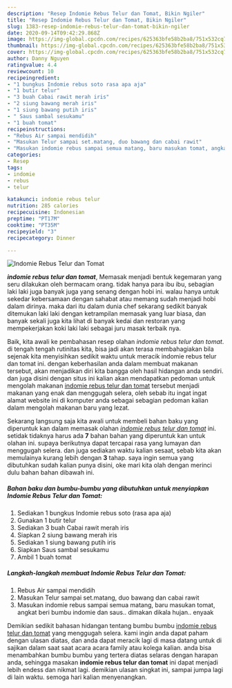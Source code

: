```yaml
---
description: "Resep Indomie Rebus Telur dan Tomat, Bikin Ngiler"
title: "Resep Indomie Rebus Telur dan Tomat, Bikin Ngiler"
slug: 1383-resep-indomie-rebus-telur-dan-tomat-bikin-ngiler
date: 2020-09-14T09:42:29.868Z
image: https://img-global.cpcdn.com/recipes/625363bfe58b2ba8/751x532cq70/indomie-rebus-telur-dan-tomat-foto-resep-utama.jpg
thumbnail: https://img-global.cpcdn.com/recipes/625363bfe58b2ba8/751x532cq70/indomie-rebus-telur-dan-tomat-foto-resep-utama.jpg
cover: https://img-global.cpcdn.com/recipes/625363bfe58b2ba8/751x532cq70/indomie-rebus-telur-dan-tomat-foto-resep-utama.jpg
author: Danny Nguyen
ratingvalue: 4.4
reviewcount: 10
recipeingredient:
- "1 bungkus Indomie rebus soto rasa apa aja"
- "1 butir telur"
- "3 buah Cabai rawit merah iris"
- "2 siung bawang merah iris"
- "1 siung bawang putih iris"
- " Saus sambal sesukamu"
- "1 buah tomat"
recipeinstructions:
- "Rebus Air sampai mendidih"
- "Masukan Telur sampai set.matang, duo bawang dan cabai rawit"
- "Masukan indomie rebus sampai semua matang, baru masukan tomat, angkat beri bumbu indomie dan saus.. dimakan dikala hujan.. enyaak"
categories:
- Resep
tags:
- indomie
- rebus
- telur

katakunci: indomie rebus telur 
nutrition: 285 calories
recipecuisine: Indonesian
preptime: "PT17M"
cooktime: "PT35M"
recipeyield: "3"
recipecategory: Dinner

---
```



![Indomie Rebus Telur dan Tomat](https://img-global.cpcdn.com/recipes/625363bfe58b2ba8/751x532cq70/indomie-rebus-telur-dan-tomat-foto-resep-utama.jpg)

<b><i>indomie rebus telur dan tomat</i></b>, Memasak menjadi bentuk kegemaran yang seru dilakukan oleh bermacam orang. tidak hanya para ibu ibu, sebagian laki laki juga banyak juga yang senang dengan hobi ini. walau hanya untuk sekedar kebersamaan dengan sahabat atau memang sudah menjadi hobi dalam dirinya. maka dari itu dalam dunia chef sekarang sedikit banyak ditemukan laki laki dengan ketrampilan memasak yang luar biasa, dan banyak sekali juga kita lihat di banyak kedai dan restoran yang mempekerjakan koki laki laki sebagai juru masak terbaik nya.



Baik, kita awali ke pembahasan resep olahan <i>indomie rebus telur dan tomat</i>. di tengah tengah rutinitas kita, bisa jadi akan terasa membahagiakan bila sejenak kita menyisihkan sedikit waktu untuk meracik indomie rebus telur dan tomat ini. dengan keberhasilan anda dalam membuat makanan tersebut, akan menjadikan diri kita bangga oleh hasil hidangan anda sendiri. dan juga disini dengan situs ini kalian akan mendapatkan pedoman untuk mengolah makanan <u>indomie rebus telur dan tomat</u> tersebut menjadi makanan yang enak dan menggugah selera, oleh sebab itu ingat ingat alamat website ini di komputer anda sebagai sebagian pedoman kalian dalam mengolah makanan baru yang lezat.


Sekarang langsung saja kita awali untuk membeli bahan baku yang diperuntuk kan dalam memasak olahan <u><i>indomie rebus telur dan tomat</i></u> ini. setidak tidaknya harus ada <b>7</b> bahan bahan yang diperuntuk kan untuk olahan ini. supaya berikutnya dapat tercapai rasa yang lumayan dan menggugah selera. dan juga sediakan waktu kalian sesaat, sebab kita akan memulainya kurang lebih dengan <b>3</b> tahap. saya ingin semua yang dibutuhkan sudah kalian punya disini, oke mari kita olah dengan merinci dulu bahan bahan dibawah ini.

<!--inarticleads1-->

##### Bahan baku dan bumbu-bumbu yang dibutuhkan untuk menyiapkan Indomie Rebus Telur dan Tomat:

1. Sediakan 1 bungkus Indomie rebus soto (rasa apa aja)
1. Gunakan 1 butir telur
1. Sediakan 3 buah Cabai rawit merah iris
1. Siapkan 2 siung bawang merah iris
1. Sediakan 1 siung bawang putih iris
1. Siapkan  Saus sambal sesukamu
1. Ambil 1 buah tomat




<!--inarticleads2-->

##### Langkah-langkah membuat Indomie Rebus Telur dan Tomat:

1. Rebus Air sampai mendidih
1. Masukan Telur sampai set.matang, duo bawang dan cabai rawit
1. Masukan indomie rebus sampai semua matang, baru masukan tomat, angkat beri bumbu indomie dan saus.. dimakan dikala hujan.. enyaak




Demikian sedikit bahasan hidangan tentang bumbu bumbu <u>indomie rebus telur dan tomat</u> yang menggugah selera. kami ingin anda dapat paham dengan ulasan diatas, dan anda dapat meracik lagi di masa datang untuk di sajikan dalam saat saat acara acara family atau kolega kalian. anda bisa menambahkan bumbu bumbu yang tertera diatas selaras dengan harapan anda, sehingga masakan <b>indomie rebus telur dan tomat</b> ini dapat menjadi lebih endess dan nikmat lagi. demikian ulasan singkat ini, sampai jumpa lagi di lain waktu. semoga hari kalian menyenangkan.
